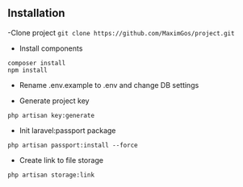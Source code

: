 ## Installation

-Clone project
`git clone https://github.com/MaximGos/project.git`

- Install components
```shell
composer install
npm install
```
- Rename .env.example to .env and change DB settings

- Generate project key

`php artisan key:generate`

- Init laravel:passport package

`php artisan passport:install --force`

- Create link to file storage

`php artisan storage:link`
